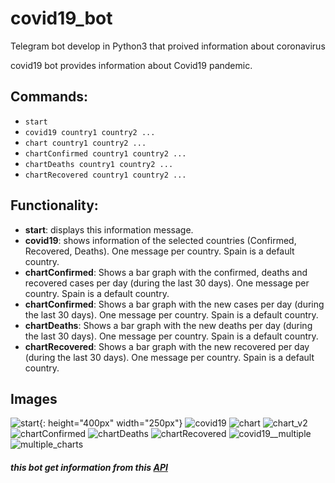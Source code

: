 # covid19_bot
Telegram bot develop in Python3 that proived information about coronavirus

covid19 bot provides information about Covid19 pandemic.

## Commands:
* ```start```
* ```covid19 country1 country2 ...```
* ```chart country1 country2 ...```
* ```chartConfirmed country1 country2 ...```
* ```chartDeaths country1 country2 ...```
* ```chartRecovered country1 country2 ...```

## Functionality:
* __start__: displays this information message.
* __covid19__: shows information of the selected countries (Confirmed, Recovered, Deaths). One message per country. Spain is a default country.
* __chartConfirmed__: Shows a bar graph with the confirmed, deaths and recovered cases per day (during the last 30 days). One message per country. Spain is a default country.
* __chartConfirmed__: Shows a bar graph with the new cases per day (during the last 30 days). One message per country. Spain is a default country.
* __chartDeaths__: Shows a bar graph with the new deaths per day (during the last 30 days). One message per country. Spain is a default country.
* __chartRecovered__: Shows a bar graph with the new recovered per day (during the last 30 days). One message per country. Spain is a default country.

## Images
![start](https://user-images.githubusercontent.com/46993394/95998692-68d86600-0e35-11eb-89d3-b0637102c3e8.png){: height="400px" width="250px"}
![covid19](https://user-images.githubusercontent.com/46993394/95998685-683fcf80-0e35-11eb-936b-97f6a956287b.png)
![chart](https://user-images.githubusercontent.com/46993394/95998694-68d86600-0e35-11eb-9d8b-633466eb93b2.jpg)
![chart_v2](https://user-images.githubusercontent.com/46993394/95998674-66760c00-0e35-11eb-9e69-26d3d0b2f6d2.png)
![chartConfirmed](https://user-images.githubusercontent.com/46993394/95998678-670ea280-0e35-11eb-855f-b0274b3188c5.png)
![chartDeaths](https://user-images.githubusercontent.com/46993394/95998680-670ea280-0e35-11eb-9047-cec792bc8c39.png)
![chartRecovered](https://user-images.githubusercontent.com/46993394/95998683-67a73900-0e35-11eb-8db6-f32b21825000.png)
![covid19__multiple](https://user-images.githubusercontent.com/46993394/95998687-683fcf80-0e35-11eb-9cb1-5aba4d37a374.png)
![multiple_charts](https://user-images.githubusercontent.com/46993394/95998689-683fcf80-0e35-11eb-9352-bf96259d67d2.png)



##### this bot get information from this [API](https://covid19api.com/)
